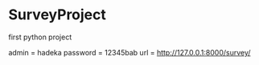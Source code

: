# SurveyProject
first python project

admin = hadeka
password = 12345bab
url = http://127.0.0.1:8000/survey/
